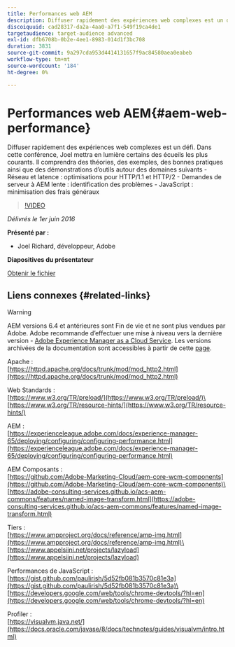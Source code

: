```yaml
---
title: Performances web AEM
description: Diffuser rapidement des expériences web complexes est un défi. Dans cette conférence, Joel mettra en lumière certains des écueils les plus courants. Il comprendra des théories, des exemples, des bonnes pratiques ainsi que des démonstrations d’outils.
discoiquuid: cad28317-da2a-4aa0-a7f1-549f19ca4de1
targetaudience: target-audience advanced
exl-id: dfb6708b-0b2e-4ee1-8983-014d1f3bc708
duration: 3831
source-git-commit: 9a297cda953d4414131657f9ac84580aea0eabeb
workflow-type: tm+mt
source-wordcount: '184'
ht-degree: 0%

---
```


# Performances web AEM{#aem-web-performance}

Diffuser rapidement des expériences web complexes est un défi. Dans cette conférence, Joel mettra en lumière certains des écueils les plus courants. Il comprendra des théories, des exemples, des bonnes pratiques ainsi que des démonstrations d’outils autour des domaines suivants - Réseau et latence : optimisations pour HTTP/1.1 et HTTP/2 - Demandes de serveur à AEM lente : identification des problèmes - JavaScript : minimisation des frais généraux

>[!VIDEO](https://video.tv.adobe.com/v/19296/?quality=9)

*Délivrés le 1er juin 2016*

**Présenté par :**

* Joel Richard, développeur, Adobe

**Diapositives du présentateur**

[Obtenir le fichier](assets/aem-gems-060116-web-performance.pdf)

## Liens connexes {#related-links}

>[!WARNING]
>
>AEM versions 6.4 et antérieures sont Fin de vie et ne sont plus vendues par Adobe.  Adobe recommande d’effectuer une mise à niveau vers la dernière version - [Adobe Experience Manager as a Cloud Service](https://experienceleague.adobe.com/docs/experience-manager-cloud-service.html).  Les versions archivées de la documentation sont accessibles à partir de cette [page](https://experienceleague.adobe.com/docs/experience-manager-release-information/aem-release-updates/previous-updates/aem-previous-versions.html?lang=fr).

Apache :\
[https://httpd.apache.org/docs/trunk/mod/mod_http2.html](https://httpd.apache.org/docs/trunk/mod/mod_http2.html)

Web Standards :\
[https://www.w3.org/TR/preload/](https://www.w3.org/TR/preload/)\
[https://www.w3.org/TR/resource-hints/](https://www.w3.org/TR/resource-hints/)

AEM :\
[https://experienceleague.adobe.com/docs/experience-manager-65/deploying/configuring/configuring-performance.html](https://experienceleague.adobe.com/docs/experience-manager-65/deploying/configuring/configuring-performance.html)

AEM Composants :\
[https://github.com/Adobe-Marketing-Cloud/aem-core-wcm-components](https://github.com/Adobe-Marketing-Cloud/aem-core-wcm-components)\
[https://adobe-consulting-services.github.io/acs-aem-commons/features/named-image-transform.html](https://adobe-consulting-services.github.io/acs-aem-commons/features/named-image-transform.html)

Tiers :\
[https://www.ampproject.org/docs/reference/amp-img.html](https://www.ampproject.org/docs/reference/amp-img.html)\
[https://www.appelsiini.net/projects/lazyload](https://www.appelsiini.net/projects/lazyload)

Performances de JavaScript :\
[https://gist.github.com/paulirish/5d52fb081b3570c81e3a](https://gist.github.com/paulirish/5d52fb081b3570c81e3a)\
[https://developers.google.com/web/tools/chrome-devtools/?hl=en](https://developers.google.com/web/tools/chrome-devtools/?hl=en)

Profiler :\
[https://visualvm.java.net/](https://docs.oracle.com/javase/8/docs/technotes/guides/visualvm/intro.html)

<!--
[Get back to the Overview](https://helpx.adobe.com/experience-manager/kt/eseminars/gems/aem-index.html)
-->
